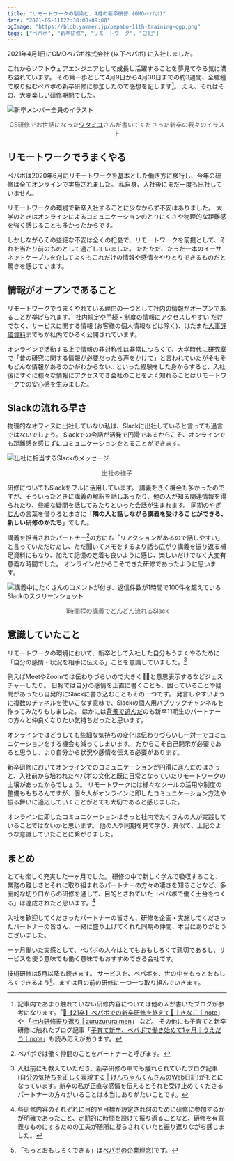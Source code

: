 ```yaml
---
title: "リモートワークの馴染む、4月の新卒研修 (GMOペパボ)"
date: "2021-05-11T22:38:00+09:00"
ogImage: "https://blob.yammer.jp/pepabo-11th-training-ogp.png"
tags: ["ペパボ", "新卒研修", "リモートワーク", "日記"]
---
```


2021年4月1日にGMOペパボ株式会社 (以下ペパボ) に入社しました。

これからソフトウェアエンジニアとして成長し活躍することを夢見てやる気に満ち溢れています。
その第一歩として4月9日から4月30日までの約3週間、全職種で取り組むペパボの新卒研修に参加したので感想を記します[^1]。
ええ、それはその、大変楽しい研修期間でした。

![新卒メンバー全員のイラスト](https://blob.yammer.jp/pepabo-11th-training-ogp.png)
<div style="text-align: center; width: 100%; color: #505050; font-size: 14px;">
CS研修でお世話になった<a href="https://twitter.com/_wtmy">ワタミユ</a>さんが書いてくださった新卒の我々のイラスト
</div>

## リモートワークでうまくやる

ペパボは2020年6月にリモートワークを基本とした働き方に移行し、今年の研修は全てオンラインで実施されました。
私自身、入社後にまだ一度も出社していません。

リモートワークの環境で新卒入社することに少なからず不安はありました。
大学のときはオンラインによるコミュニケーションのとりにくさや物理的な距離感を強く感じることも多かったからです。

しかしながらその些細な不安は全くの杞憂で、リモートワークを前提として、それを当たり前のものとして過ごしていました。
ただただ、たった一本のイーサネットケーブルを介してよくもこれだけの情報や感情をやりとりできるものだと驚きを感じています。

## 情報がオープンであること

リモートワークでうまくやれている理由の一つとして社内の情報がオープンであることが挙げられます。
[社内規定や手続・制度の情報にアクセスしやすい](https://tech.pepabo.com/2021/03/18/documentation-in-pepabo/) だけでなく、サービスに関する情報 (お客様の個人情報などは除く)、はたまた[人事評価資料](https://hr.pepabo.com/column/2020/02/07/3330)までもが社内でひろく公開されています。

オンラインで活動する上で情報の非対称性は非常につらくて、大学時代に研究室で「昔の研究に関する情報が必要だったら声をかけて」と言われていたがそもそもどんな情報があるのかがわからない.. といった経験をした身からすると、入社後にすぐに様々な情報にアクセスでき会社のことをよく知れることはリモートワークでの安心感を生みました。

## Slackの流れる早さ

物理的なオフィスに出社していない私は、Slackに出社していると言っても過言ではないでしょう。
Slackでの会話が活発で円滑であるからこそ、オンラインでも距離感を感じずにコミュニケーションをとることができます。

![出社に相当するSlackのメッセージ](https://blob.yammer.jp/pepabo-11th-training-morning.png)
<div style="text-align: center; width: 100%; color: #505050; font-size: 14px;">
出社の様子
</div>

研修についてもSlackをフルに活用しています。
講義をきく機会も多かったのですが、そういったときに講義の解釈を話しあったり、他の人が知る関連情報を得られたり、些細な疑問を話してみたりといった会話が生まれます。
同期の[やぎじん](https://twitter.com/yagijinjin)の言葉を借りるとまさに「__隣の人と話しながら講義を受けることができる、新しい研修のかたち__」でした。

講義を担当されたパートナー[^2]の方にも「リアクションがあるので話しやすい」と言っていただけたし、ただ聞いてメモをするより話も広がり講義を振り返る補足資料にもなり、加えて記憶の定着も良いように感じ、楽しいだけでなく大変有意義な時間でした。
オンラインだからこそできた研修であったように思います。

![講義中にたくさんのコメントが付き、返信件数が1時間で100件を超えているSlackのスクリーンショット](https://blob.yammer.jp/pepabo-11th-training-res.jpg)
<div style="text-align: center; width: 100%; color: #505050; font-size: 14px;">
1時間程の講義でどんどん流れるSlack
</div>

## 意識していたこと

リモートワークの環境において、新卒として入社した自分もうまくやるために「自分の感情・状況を相手に伝える」ことを意識していました。[^3]

例えばMeetやZoomでは伝わりづらいので大きく🙆‍♂️と意思表示するなどジェスチャーしたり。
日報では自分の感情を正直に書くことも、困っていることや疑問があったら自発的にSlackに書き込むこともその一つです。
発言しやすいように複数のチャネルを使いこなす意味で、Slackの個人用パブリックチャンネルを作ってみたりもしました。
ほかには[背景で遊んだ](https://note.com/ayanck/n/n976ecaf220c4)のも新卒11期生のパートナーの方々と仲良くなりたい気持ちだったと思います。

オンラインではどうしても些細な気持ちの変化は伝わりづらいし一対一でコミュニケーションをする機会も減ってしまいます。
だからこそ自己開示が必要であると思うし、より自分から状況や感情を伝える必要があります。

新卒研修においてオンラインでのコミュニケーションが円滑に進んだのはきっと、入社前から培われたペパボの文化と既に日常となっていたリモートワークの土壌があったからでしょう。
リモートワークには様々なツールの活用や制度の整備ももちろんですが、個々人がオンラインに即したコミュニケーション方法や振る舞いに適応していくことがとても大切であると感じました。

オンラインに即したコミュニケーションはきっと社内でたくさんの人が実践していることではないかと思います。
他の人や同期を見て学び、真似て、上記のような意識していたことに繋がりました。

## まとめ

とても楽しく充実した一ヶ月でした。
研修の中で新しく学んで吸収すること、業務の難しさとそれに取り組まれるパートナーの方々の凄さを知ることなど、多面的な切り口からの研修を通して、目的とされていた「ペパボで働く土台をつくる」は達成されたと思います。[^4]

入社を歓迎してくださったパートナーの皆さん、研修を企画・実施してくださったパートナーの皆さん、一緒に盛り上げてくれた同期の仲間、本当にありがとうございました。

一ヶ月働いた実感として、ペパボの人々はとてもおもしろくて親切であるし、サービスを使う意味でも働く意味でもおすすめできる会社です。

技術研修は5月以降も続きます。
サービスを、ペパボを、世の中をもっとおもしろくできるよう[^5]、まずは目の前の研修に一つ一つ取り組んでいきます。

[^1]: 記事内であまり触れていない研修内容については他の人が書いたブログが参考になります。「[🌸【21卒】ペパボでの新卒研修を終えて🌸｜きなこ｜note](https://note.com/asuka_okochi_131/n/na15e6e7dbcde)」 や 「[社内研修振り返り | zuruzurura.men](https://zuruzurura.men/blog/2021-05-10-%E7%A4%BE%E5%86%85%E7%A0%94%E4%BF%AE%E6%8C%AF%E3%82%8A%E8%BF%94%E3%82%8A/)」 など。 その他にも子育てと新卒研修に触れたブログ記事「[子育て新卒、ペパボで働き始めて1ヶ月｜うえだり｜note](https://note.com/rimomonga/n/n1fb576224805)」も読み応えがあります。

[^2]: ペパボでは働く仲間のことをパートナーと呼びます。

[^3]: 入社前にも教えていただき、新卒研修の中でも触れられていたブログ記事 ([自分の気持ちを正しく表現する | けんちゃんくんさんのWeb日記](https://diary.shu-cream.net/2020/07/06/01.html))がもとになっています。新卒の私が正直な感情を伝えるとそれを受け止めてくださるパートナーの方々がいることは本当にありがたいことです。

[^4]: 各研修内容のそれぞれに目的や目標が設定され何のために研修に参加するかが明確であったこと、定期的に時間を設けて振り返ることなど、研修を有意義なものにするための工夫が随所に凝らされていたと振り返りながら感じました。

[^5]: 「もっとおもしろくできる」は[ペパボの企業理念](https://pepabo.com/company/vision/))です。
